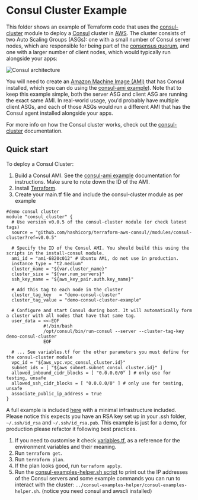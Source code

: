 # Consul Cluster Example

This folder shows an example of Terraform code that uses the [consul-cluster](https://github.com/hashicorp/terraform-aws-consul/tree/master/modules/consul-cluster) module to deploy 
a [Consul](https://www.consul.io/) cluster in [AWS](https://aws.amazon.com/). The cluster consists of two Auto Scaling
Groups (ASGs): one with a small number of Consul server nodes, which are responsible for being part of the [consensus 
quorum](https://www.consul.io/docs/internals/consensus.html), and one with a larger number of client nodes, which 
would typically run alongside your apps:

![Consul architecture](https://github.com/hashicorp/terraform-aws-consul/blob/master/_docs/architecture.png?raw=true)

You will need to create an [Amazon Machine Image (AMI)](http://docs.aws.amazon.com/AWSEC2/latest/UserGuide/AMIs.html) 
that has Consul installed, which you can do using the [consul-ami example](https://github.com/hashicorp/terraform-aws-consul/tree/master/examples/consul-ami)). Note that to keep 
this example simple, both the server ASG and client ASG are running the exact same AMI. In real-world usage, you'd 
probably have multiple client ASGs, and each of those ASGs would run a different AMI that has the Consul agent 
installed alongside your apps.

For more info on how the Consul cluster works, check out the [consul-cluster](https://github.com/hashicorp/terraform-aws-consul/tree/master/modules/consul-cluster) documentation.



## Quick start

To deploy a Consul Cluster:

1. Build a Consul AMI. See the [consul-ami example](https://github.com/hashicorp/terraform-aws-consul/tree/master/examples/consul-ami) documentation for instructions. Make sure to
   note down the ID of the AMI.
1. Install [Terraform](https://www.terraform.io/).
1. Create your main.tf file and include the consul-cluster module as per example
```hcl
#demo consul cluster
module "consul_cluster" {
  # Use version v0.0.5 of the consul-cluster module (or check latest tags)
  source = "github.com/hashicorp/terraform-aws-consul//modules/consul-cluster?ref=v0.0.5"

  # Specify the ID of the Consul AMI. You should build this using the scripts in the install-consul module.
  ami_id = "ami-6820c012" # Ubuntu AMi, do not use in production. 
  instance_type = "t2.medium"
  cluster_name = "${var.cluster_name}"
  cluster_size = "${var.num_servers}"
  ssh_key_name = "${aws_key_pair.auth.key_name}"

  # Add this tag to each node in the cluster
  cluster_tag_key   = "demo-consul-cluster"
  cluster_tag_value = "demo-consul-cluster-example"

  # Configure and start Consul during boot. It will automatically form a cluster with all nodes that have that same tag.
  user_data = <<-EOF
              #!/bin/bash
              /opt/consul/bin/run-consul --server --cluster-tag-key demo-consul-cluster
              EOF

  # ... See variables.tf for the other parameters you must define for the consul-cluster module
  vpc_id = "${aws_vpc.vpc_consul_cluster.id}"
  subnet_ids = [ "${aws_subnet.subnet_consul_cluster.id}" ]
  allowed_inbound_cidr_blocks = [ "0.0.0.0/0" ] # only use for testing, unsafe
  allowed_ssh_cidr_blocks = [ "0.0.0.0/0" ] # only use for testing, unsafe
  associate_public_ip_address = true
}
```
A full example is included [here](https://github.com/hashicorp/terraform-aws-consul/blob/master/examples/root-example/main.tf) with a minimal infrastructure included. 
Please notice this expects you have an RSA key set up in your .ssh folder, `~/.ssh/id_rsa` and `~/.ssh/id_rsa.pub`.
This example is just for a demo, for production please refactor it following best practices.
1. If you need to customise it check [variables.tf](https://github.com/hashicorp/terraform-aws-consul/blob/master/modules/consul-cluster/variables.tf), as a reference for the 
	environment variables and their meaning.
1. Run `terraform get`.
1. Run `terraform plan`.
1. If the plan looks good, run `terraform apply`.
1. Run the [consul-examples-helper.sh script](https://github.com/hashicorp/terraform-aws-consul/tree/master/examples/consul-examples-helper/consul-examples-helper.sh) to 
   print out the IP addresses of the Consul servers and some example commands you can run to interact with the cluster:
   `../consul-examples-helper/consul-examples-helper.sh`. (notice you need consul and awscli installed)

